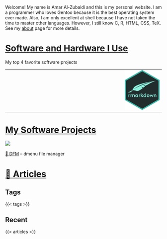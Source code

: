 
Welcome! My name is Amar Al-Zubaidi and this is my personal website. I am a programmer who loves Gentoo because it is the best operating system ever made. Also, I am only excellent at shell because I have not taken the time to master other languages. However, I still know C, R, HTML, CSS, TeX. See my [about](/about/) page for more details.

# [Software and Hardware I Use](/programs/)

<p class="caption">
My top 4 favorite software projects
</p>
<table>
<tbody>
<tr>
<td style="text-align:center; width:25%">
<img class="img-zoomable" src="https://www.gentoo.org/assets/img/logo/gentoo-logo.png" alt="" width="80%" />
</td>
<td style="text-align:center; width:25%">
<img class="img-zoomable" src="https://upload.wikimedia.org/wikipedia/commons/thumb/1/1f/Z_Shell_Logo_Color_Horizontal.svg/1024px-Z_Shell_Logo_Color_Horizontal.svg.png" alt="" />
</td>
<td style="text-align:center; width:25%">
<img class="img-zoomable" src="https://upload.wikimedia.org/wikipedia/commons/thumb/9/9a/ImageMagick_logo.svg/800px-ImageMagick_logo.svg.png" alt="" />
</td>
<td style="text-align:center; width:25%">
<img class="img-zoomable" src="https://raw.githubusercontent.com/rstudio/rmarkdown/main/man/figures/logo.png" alt="" />
</td>
</tr>
</tbody>
</table>

# [My Software Projects](/projects/)

![](/images/dfm.gif)
<p class="caption">
<a href="projects/dfm/">📁 DFM<a/> – dmenu file manager
</p>

# [📜 Articles](/articles/)

<style>
#tag_tutorial:before { content: "📖" ; }
#tag_politics:before { content: "👑" ; }
#tag_computers:before { content: "🖥️ " ; }
#tag_death:before { content: "☠️" ; }
#tag_family:before { content: "👪" ; }
#tag_phones:before { content: "📱" ; }
#tag_money:before { content: "💵" ; }

#tagcloud {
    clear: both ;
    padding: 0;
    border-radius: 10px ;
    text-align: center ;
    margin: 0 auto ;
    border: solid 1px ;
    list-style: none ;
}

#tagcloud li {
    display: inline-block ;
}

#tagcloud a {
    display: block ;
    width: auto ;
    border-radius: 10px ;
    padding: .25em ;
    margin: 2px ;
}
</style>

## Tags

{{< tags >}}

## Recent

{{< articles >}}
